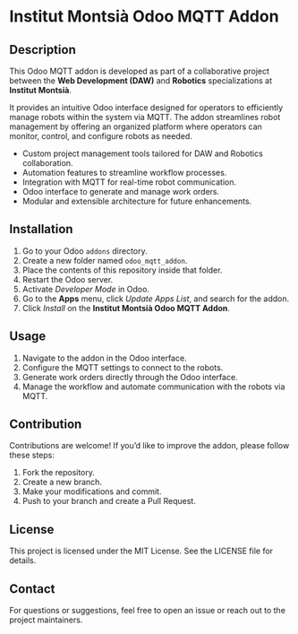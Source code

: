 # Institut Montsià Odoo MQTT Addon

## Description

This Odoo MQTT addon is developed as part of a collaborative project between the **Web Development (DAW)** and **Robotics** specializations at **Institut Montsià**.

It provides an intuitive Odoo interface designed for operators to efficiently manage robots within the system via MQTT. The addon streamlines robot management by offering an organized platform where operators can monitor, control, and configure robots as needed.

- Custom project management tools tailored for DAW and Robotics collaboration.
- Automation features to streamline workflow processes.
- Integration with MQTT for real-time robot communication.
- Odoo interface to generate and manage work orders.
- Modular and extensible architecture for future enhancements.

## Installation

1. Go to your Odoo `addons` directory.
2. Create a new folder named `odoo_mqtt_addon`.
3. Place the contents of this repository inside that folder.
4. Restart the Odoo server.
5. Activate _Developer Mode_ in Odoo.
6. Go to the **Apps** menu, click _Update Apps List_, and search for the addon.
7. Click _Install_ on the **Institut Montsià Odoo MQTT Addon**.

## Usage

1. Navigate to the addon in the Odoo interface.
2. Configure the MQTT settings to connect to the robots.
3. Generate work orders directly through the Odoo interface.
4. Manage the workflow and automate communication with the robots via MQTT.

## Contribution

Contributions are welcome! If you’d like to improve the addon, please follow these steps:

1. Fork the repository.
2. Create a new branch.
3. Make your modifications and commit.
4. Push to your branch and create a Pull Request.

## License

This project is licensed under the MIT License. See the LICENSE file for details.

## Contact

For questions or suggestions, feel free to open an issue or reach out to the project maintainers.
